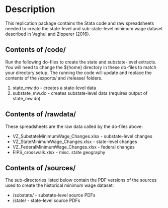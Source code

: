 # Description
This replication package contains the Stata code and raw spreadsheets
needed to create the state-level and sub-state-level minimum wage dataset
described in Vaghul and Zipperer (2016).

## Contents of /code/
Run the following do-files to create the state and substate-level extracts.
You will need to change the ${home} directory in these do-files to match
your directory setup. The running the code will update and replace the contents of the /exports/ and /release/ folders. 

1. state_mw.do - creates a state-level data 
2. substate_mw.do - creates substate-level data (requires output of state_mw.do)

## Contents of /rawdata/
These spreadsheets are the raw data called by the do-files above:
* VZ_SubstateMinimumWage_Changes.xlsx - substate-level changes
* VZ_StateMinimumWage_Changes.xlsx - state-level changes
* VZ_FederalMinimumWage_Changes.xlsx - federal changes
* FIPS_crosswalk.xlsx - misc. state geography

## Contents of /sources/
The sub-directories listed below contain the PDF versions of the sources used to create the historical minimum wage dataset:
* /substate/ - substate-level source PDFs
* /state/ - state-level source PDFs
